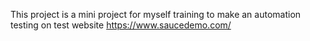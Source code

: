 This project is a mini project for myself training to make an automation testing on test website https://www.saucedemo.com/
